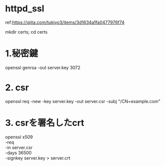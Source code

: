 # httpd_ssl

ref:https://qiita.com/tukiyo3/items/3d1634a1fa0477976f74


mkdir certs; cd certs

# 1.秘密鍵
openssl genrsa -out server.key 3072

# 2. csr
openssl req -new -key server.key -out server.csr -subj "/CN=example.com"

# 3. csrを署名したcrt
openssl x509 \
 -req \
 -in server.csr \
 -days 36500 \
 -signkey server.key > server.crt
